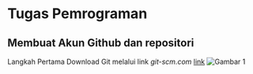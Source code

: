 # Tugas Pemrograman
## Membuat Akun Github dan repositori
Langkah Pertama Download Git melalui link _git-scm.com_
[link](https://git-scm.com/)
![Gambar 1](Ssot/ss1.png)
